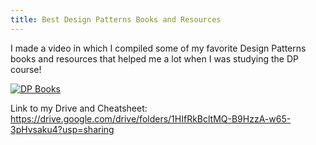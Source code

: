```yaml
---
title: Best Design Patterns Books and Resources
---
```


I made a video in which I compiled some of my favorite Design Patterns books and resources that helped me a lot when I was studying the DP course!

[![DP Books](https://img.youtube.com/vi/ulw97vw7g5s/0.gif)](https://youtu.be/ulw97vw7g5s "DP Books")

Link to my Drive and Cheatsheet:
https://drive.google.com/drive/folders/1HIfRkBcltMQ-B9HzzA-w65-3pHvsaku4?usp=sharing
